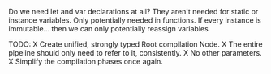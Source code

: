 
Do we need let and var declarations at all?
    They aren't needed for static or instance variables.
    Only potentially needed in functions.
    If every instance is immutable... then we can only potentially reassign variables
    
TODO:
    X Create unified, strongly typed Root compilation Node.
    X  The entire pipeline should only need to refer to it, consistently.
    X  No other parameters.
    X  Simplify the compilation phases once again.
